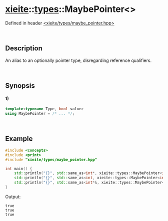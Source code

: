 # [xieite](../../xieite.md)\:\:[types](../../types.md)\:\:MaybePointer\<\>
Defined in header [<xieite/types/maybe_pointer.hpp>](../../../include/xieite/types/maybe_pointer.hpp)

&nbsp;

## Description
An alias to an optionally pointer type, disregarding reference qualifiers.

&nbsp;

## Synopsis
#### 1)
```cpp
template<typename Type, bool value>
using MaybePointer = /* ... */;
```

&nbsp;

## Example
```cpp
#include <concepts>
#include <print>
#include "xieite/types/maybe_pointer.hpp"

int main() {
    std::println("{}", std::same_as<int*, xieite::types::MaybePointer<int, true>>);
    std::println("{}", std::same_as<int, xieite::types::MaybePointer<int*, false>>);
    std::println("{}", std::same_as<int*&, xieite::types::MaybePointer<int&, true>>);
}
```
Output:
```
true
true
true
```
